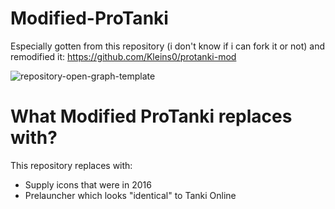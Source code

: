 # Modified-ProTanki
Especially gotten from this repository (i don't know if i can fork it or not) and remodified it: https://github.com/Kleins0/protanki-mod

![repository-open-graph-template](https://user-images.githubusercontent.com/113231787/213106117-bb2c8fa8-4427-46d8-a5ba-eca84d6250aa.png)
# What Modified ProTanki replaces with?
This repository replaces with:
+ Supply icons that were in 2016
+ Prelauncher which looks "identical" to Tanki Online
